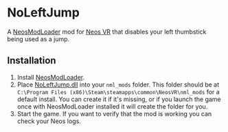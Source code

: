 # NoLeftJump

A [NeosModLoader](https://github.com/zkxs/NeosModLoader) mod for [Neos VR](https://neos.com/) that disables your left thumbstick being used as a jump.

## Installation
1. Install [NeosModLoader](https://github.com/zkxs/NeosModLoader).
1. Place [NoLeftJump.dll](https://github.com/eia485/NeosNoLeftJump/releases/latest/download/NoLeftJump.dll) into your `nml_mods` folder. This folder should be at `C:\Program Files (x86)\Steam\steamapps\common\NeosVR\nml_mods` for a default install. You can create it if it's missing, or if you launch the game once with NeosModLoader installed it will create the folder for you.
1. Start the game. If you want to verify that the mod is working you can check your Neos logs.
